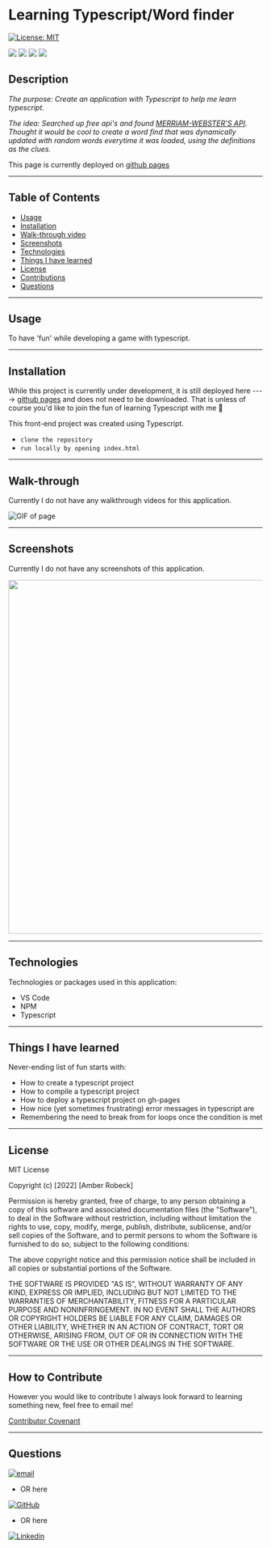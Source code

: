 # Learning Typescript/Word finder

[![License: MIT](https://img.shields.io/badge/License-MIT-yellow.svg)](https://opensource.org/licenses/MIT) 

<p float="left">
<img src="https://img.shields.io/badge/GIT-E44C30?style=for-the-badge&logo=git&logoColor=white" />
<img src="https://img.shields.io/badge/NPM-%23000000.svg?style=for-the-badge&logo=npm&logoColor=white" />
<img src="https://img.shields.io/badge/Visual%20Studio%20Code-0078d7.svg?style=for-the-badge&logo=visual-studio-code&logoColor=white" />
<img src="https://img.shields.io/badge/typescript-%23007ACC.svg?style=for-the-badge&logo=typescript&logoColor=white" />
</p>

 ## Description

_The purpose: Create an application with Typescript to help me learn typescript._

_The idea: Searched up free api's and found [MERRIAM-WEBSTER'S API](https://dictionaryapi.com/ "Merriam-websiter-API"). Thought it would be cool to create a word find that was dynamically updated with random words everytime it was loaded, using the definitions as the clues._

  This page is currently deployed on [github pages](https://amber-robeck.github.io/learningTypescript/ "deployed link")

---

  ## Table of Contents
  
  - [Usage](#usage)
  - [Installation](#installation)
  - [Walk-through video](#walk-through)
  - [Screenshots](#screenshots)
  - [Technologies](#technologies)
  - [Things I have learned](#things-i-have-learned)
  - [License](#license)
  - [Contributions](#how-to-contribute)
  - [Questions](#questions)

  ---

  ## Usage

To have 'fun' while developing a game with typescript.



---

  ## Installation

While this project is currently under development, it is still deployed here ----> [github pages](https://amber-robeck.github.io/learningTypescript/ "deployed link") and does not need to be downloaded. That is unless of course you'd like to join the fun of learning Typescript with me 🤣

This front-end project was created using Typescript.
* `clone the repository` 
* `run locally by opening index.html`


---

  ## Walk-through

Currently I do not have any walkthrough videos for this application.

[]( "")




![GIF of page](./ "GIF of page")


  ---

  ## Screenshots

Currently I do not have any screenshots of this application.


<img src="" alt="" width="700"/>



    

  ---


  ## Technologies

Technologies or packages used in this application:

* VS Code
* NPM
* Typescript


---


  ## Things I have learned

Never-ending list of fun starts with:
* How to create a typescript project
* How to compile a typescript project
* How to deploy a typescript project on gh-pages
* How nice (yet sometimes frustrating) error messages in typescript are
* Remembering the need to break from for loops once the condition is met

---


  ## License

   MIT License

Copyright (c) [2022] [Amber Robeck]

Permission is hereby granted, free of charge, to any person obtaining a copy
of this software and associated documentation files (the "Software"), to deal
in the Software without restriction, including without limitation the rights
to use, copy, modify, merge, publish, distribute, sublicense, and/or sell
copies of the Software, and to permit persons to whom the Software is
furnished to do so, subject to the following conditions:

The above copyright notice and this permission notice shall be included in all
copies or substantial portions of the Software.

THE SOFTWARE IS PROVIDED "AS IS", WITHOUT WARRANTY OF ANY KIND, EXPRESS OR
IMPLIED, INCLUDING BUT NOT LIMITED TO THE WARRANTIES OF MERCHANTABILITY,
FITNESS FOR A PARTICULAR PURPOSE AND NONINFRINGEMENT. IN NO EVENT SHALL THE
AUTHORS OR COPYRIGHT HOLDERS BE LIABLE FOR ANY CLAIM, DAMAGES OR OTHER
LIABILITY, WHETHER IN AN ACTION OF CONTRACT, TORT OR OTHERWISE, ARISING FROM,
OUT OF OR IN CONNECTION WITH THE SOFTWARE OR THE USE OR OTHER DEALINGS IN THE
SOFTWARE.

  
  ---
  
  ## How to Contribute

However you would like to contribute I always look forward to learning something new, feel free to email me!

  [Contributor Covenant](https://www.contributor-covenant.org/)

  ---

  ## Questions


[![email](https://img.shields.io/badge/Gmail-D14836?style=for-the-badge&logo=gmail&logoColor=white)](mailto:arr5533@gmail.com)



* OR here

 [![GitHub](https://img.shields.io/badge/GitHub-100000?style=for-the-badge&logo=github&logoColor=white)](https://github.com/Amber-Robeck)

* OR here


[![Linkedin](https://img.shields.io/badge/LinkedIn-0077B5?style=for-the-badge&logo=linkedin&logoColor=white)](https://www.linkedin.com/in/amber-robeck/)
